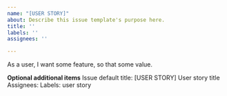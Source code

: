 ```yaml
---
name: "[USER STORY]"
about: Describe this issue template's purpose here.
title: ''
labels: ''
assignees: ''

---
```


As a user, I want some feature, so that some value.

**Optional additional items**
Issue default title: [USER STORY] User story title
Assignees:
Labels: user story
